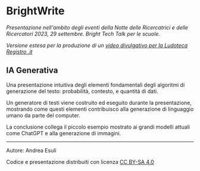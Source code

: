 # BrightWrite

_Presentazione nell'ambito degli eventi della Notte delle Ricercatrici e delle Ricercatori 2023, 29 settembre.
Bright Tech Talk per le scuole._

_Versione estesa per la produzione di un [video divulgativo per la Ludoteca Registro .it](https://www.ludotecaregistro.it/webinar-della-ludoteca/)_

## IA Generativa

Una presentazione intuitiva degli elementi fondamentali degli algoritmi di generazione del testo: probabilità, contesto, e quantità di dati.

Un generatore di testi viene costruito ed eseguito durante la presentazione, mostrando come questi elementi contribuisco alla generazione di linguaggio umano da parte del computer.

La conclusione collega il piccolo esempio mostrato ai grandi modelli attuali come ChatGPT e alla generazione di immagini.


---
Autore: Andrea Esuli

Codice e presentazione distribuiti con licenza [CC BY-SA 4.0](https://creativecommons.org/licenses/by-sa/4.0/deed.it)